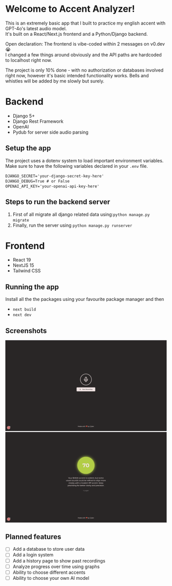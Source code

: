 # Welcome to Accent Analyzer!

This is an extremely basic app that I built to practice my english accent with GPT-4o's latest audio model.  
It's built on a React/Next.js frontend and a Python/Django backend.  
  
Open declaration: The frontend is vibe-coded within 2 messages on v0.dev 😭  
I changed a few things around obviously and the API paths are hardcoded to localhost right now.  

The project is only 10% done - with no authorization or databases involved right now, however it's basic intended functionality works. Bells and whistles will be added by me slowly but surely.

# Backend

- Django 5+
- Django Rest Framework
- OpenAI
- Pydub for server side audio parsing

## Setup the app

The project uses a dotenv system to load important environment variables.
Make sure to have the following variables declared in your `.env` file.
```
DJANGO_SECRET='your-django-secret-key-here'  
DJANGO_DEBUG=True # or False  
OPENAI_API_KEY='your-openai-api-key-here'
```

## Steps to run the backend server

1. First of all migrate all django related data using:`python manage.py migrate`
2. Finally, run the server using `python manage.py runserver`

# Frontend

- React 19
- NextJS 15
- Tailwind CSS

## Running the app

Install all the the packages using your favourite package manager and then
- `next build`
- `next dev`

## Screenshots

![Start recording screen](screenshots/start_recording.png)
![Results screen after analysis](screenshots/results.png)

## Planned features
- [ ] Add a database to store user data
- [ ] Add a login system
- [ ] Add a history page to show past recordings
- [ ] Analyze progress over time using graphs
- [ ] Ability to choose different accents
- [ ] Ability to choose your own AI model